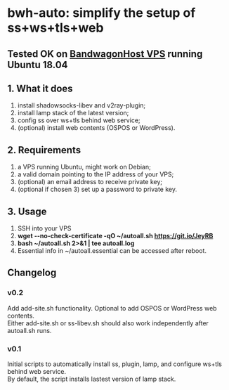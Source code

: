 # bwh-auto: simplify the setup of ss+ws+tls+web

## Tested OK on [BandwagonHost VPS](https://tinyurl.com/y4v2rl2u) running Ubuntu 18.04

## 1. What it does

1) install shadowsocks-libev and v2ray-plugin;
2) install lamp stack of the latest version;
3) config ss over ws+tls behind web service;
4) (optional) install web contents (OSPOS or WordPress).

## 2. Requirements

1) a VPS running Ubuntu, might work on Debian;
2) a valid domain pointing to the IP address of your VPS;
3) (optional) an email address to receive private key;
4) (optional if chosen 3) set up a password to private key.

## 3. Usage

1) SSH into your VPS
2) **wget --no-check-certificate -qO ~/autoall.sh <https://git.io/JeyRB>**
3) **bash ~/autoall.sh 2>&1 | tee autoall.log**
4) Essential info in ~/autoall.essential can be accessed after reboot.

## Changelog

### v0.2

Add add-site.sh functionality. Optional to add OSPOS or WordPress web contents.  
Either add-site.sh or ss-libev.sh should also work independently after autoall.sh runs.

### v0.1

Initial scripts to automatically install ss, plugin, lamp, and configure ws+tls behind web service.  
By default, the script installs lastest version of lamp stack.
